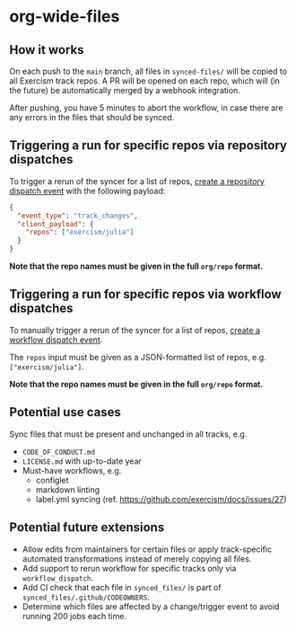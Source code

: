 # org-wide-files

## How it works

On each push to the `main` branch, all files in `synced-files/` will be copied to all Exercism track repos.
A PR will be opened on each repo, which will (in the future) be automatically merged by a webhook integration.

After pushing, you have 5 minutes to abort the workflow, in case there are any errors in the files that should be synced.

## Triggering a run for specific repos via repository dispatches

To trigger a rerun of the syncer for a list of repos, [create a repository dispatch event](https://docs.github.com/en/rest/reference/repos#create-a-repository-dispatch-event) with the following payload:

```json
{
  "event_type": "track_changes",
  "client_payload": {
    "repos": ["exercism/julia"]
  }
}
```

**Note that the repo names must be given in the full `org/repo` format.**

## Triggering a run for specific repos via workflow dispatches

To manually trigger a rerun of the syncer for a list of repos, [create a workflow dispatch event](https://docs.github.com/en/actions/managing-workflow-runs/manually-running-a-workflow).

The `repos` input must be given as a JSON-formatted list of repos, e.g. `["exercism/julia"]`.

**Note that the repo names must be given in the full `org/repo` format.**

## Potential use cases

Sync files that must be present and unchanged in all tracks, e.g.

- `CODE_OF_CONDUCT.md`
- `LICENSE.md` with up-to-date year
- Must-have workflows, e.g.
  - configlet
  - markdown linting
  - label.yml syncing (ref. https://github.com/exercism/docs/issues/27)

## Potential future extensions

- Allow edits from maintainers for certain files or apply track-specific automated transformations instead of merely copying all files.
- Add support to rerun workflow for specific tracks only via `workflow_dispatch`.
- Add CI check that each file in `synced_files/` is part of `synced_files/.github/CODEOWNERS`.
- Determine which files are affected by a change/trigger event to avoid running 200 jobs each time.

